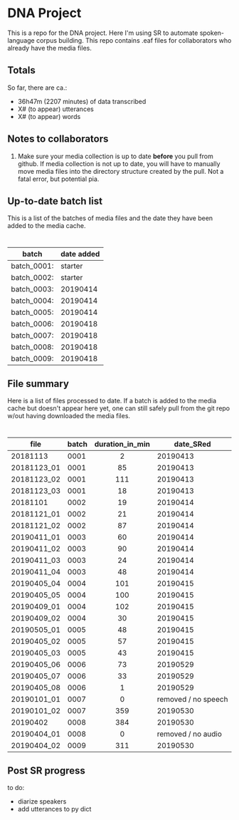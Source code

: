 # DNA Project

This is a repo for the DNA project. Here I'm using SR to automate spoken-language corpus building. This repo contains .eaf files for collaborators who already have the media files.

## Totals

So far, there are ca.:

* 36h47m (2207 minutes) of data transcribed
* X# (to appear) utterances
* X# (to appear) words

## Notes to collaborators

1. Make sure your media collection is up to date **before** you pull from github. If media collection is not up to date, you will have to manually move media files into the directory structure created by the pull. Not a fatal error, but potential pia.

## Up-to-date batch list

This is a list of the batches of media files and the date they have been added to the media cache.
#  

batch | date added
--- | ---
batch_0001: | starter
batch_0002: | starter
batch_0003: | 20190414
batch_0004: | 20190414
batch_0005: | 20190414
batch_0006: | 20190418
batch_0007: | 20190418
batch_0008: | 20190418
batch_0009: | 20190418

## File summary

Here is a list of files processed to date. If a batch is added to the media cache but doesn't appear here yet, one can still safely pull from the git repo w/out having downloaded the media files.
#  

file	    | batch | duration_in_min |	date_SRed 
---         | ---   | :---: | ---
20181113	| 0001	| 2	    | 20190413
20181123_01	| 0001	| 85    | 20190413
20181123_02	| 0001	| 111	| 20190413
20181123_03	| 0001	| 18	| 20190413
20181101	| 0002	| 19	| 20190414
20181121_01	| 0002	| 21	| 20190414
20181121_02	| 0002	| 87	| 20190414
20190411_01	| 0003	| 60	| 20190414
20190411_02	| 0003	| 90	| 20190414
20190411_03	| 0003	| 24	| 20190414
20190411_04	| 0003	| 48	| 20190414
20190405_04	| 0004	| 101	| 20190415
20190405_05	| 0004	| 100	| 20190415
20190409_01	| 0004	| 102	| 20190415
20190409_02	| 0004	| 30	| 20190415
20190505_01 | 0005 | 48    | 20190415
20190405_02 | 0005 | 57    | 20190415
20190405_03 | 0005 | 43    | 20190415
20190405_06 | 0006 | 73    | 20190529
20190405_07 | 0006 | 33    | 20190529
20190405_08 | 0006 | 1     | 20190529
20190101_01 | 0007 | 0     | removed / no speech
20190101_02 | 0007 | 359   | 20190530
20190402    | 0008 | 384   | 20190530
20190404_01 | 0008 | 0     | removed / no audio
20190404_02 | 0009 | 311   | 20190530

## Post SR progress

to do:

* diarize speakers
* add utterances to py dict
